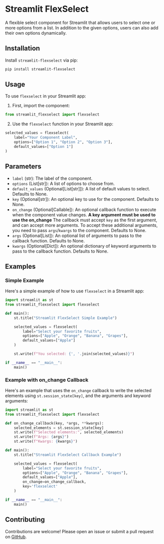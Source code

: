 # Streamlit FlexSelect

A flexible select component for Streamlit that allows users to select one or more options from a list. In addition to the given options, users can also add their own options dynamically.

## Installation

Install `streamlit-flexselect` via pip:

```bash
pip install streamlit-flexselect
```

## Usage

To use `flexselect` in your Streamlit app:

1. First, import the component:

```python
from streamlit_flexselect import flexselect
```

2. Use the `flexselect` function in your Streamlit app:

```python
selected_values = flexselect(
    label="Your Component Label",
    options=["Option 1", "Option 2", "Option 3"],
    default_values=["Option 1"]
)
```

## Parameters

- `label` (str): The label of the component.
- `options` (List[str]): A list of options to choose from.
- `default_values` (Optional[List[str]]): A list of default values to select. Defaults to None.
- `key` (Optional[str]): An optional key to use for the component. Defaults to None.
- `on_change` (Optional[Callable]): An optional callback function to execute when the component value changes. **A key argument must be used to use the on_change** The callback must accept `key` as the first argument, and can accept more arguments. To accept these additional arguments, you need to pass `args`/`kwargs` to the component. Defaults to None.
- `args` (Optional[List]): An optional list of arguments to pass to the callback function. Defaults to None.
- `kwargs` (Optional[Dict]): An optional dictionary of keyword arguments to pass to the callback function. Defaults to None.

## Examples

### Simple Example

Here's a simple example of how to use `flexselect` in a Streamlit app:

```python
import streamlit as st
from streamlit_flexselect import flexselect

def main():
    st.title("Streamlit FlexSelect Simple Example")

    selected_values = flexselect(
        label="Select your favorite fruits",
        options=["Apple", "Orange", "Banana", "Grapes"],
        default_values=["Apple"]
    )

    st.write(f"You selected: {', '.join(selected_values)}")

if __name__ == "__main__":
    main()
```

### Example with on_change Callback

Here's an example that uses the `on_change` callback to write the selected elements using `st.session_state[key]`, and the arguments and keyword arguments:

```python
import streamlit as st
from streamlit_flexselect import flexselect

def on_change_callback(key, *args, **kwargs):
    selected_elements = st.session_state[key]
    st.write(f"Selected elements:", selected_elements)
    st.write(f"Args: {args}")
    st.write(f"Kwargs: {kwargs}")

def main():
    st.title("Streamlit FlexSelect Callback Example")

    selected_values = flexselect(
        label="Select your favorite fruits",
        options=["Apple", "Orange", "Banana", "Grapes"],
        default_values=["Apple"],
        on_change=on_change_callback,
        key='flexselect'
    )

if __name__ == "__main__":
    main()
```

## Contributing

Contributions are welcome! Please open an issue or submit a pull request on [GitHub](<link-to-your-repo>).

